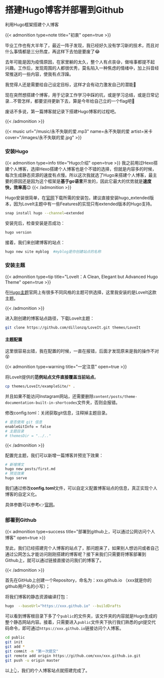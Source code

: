 # 搭建Hugo博客并部署到Github


利用Hugo框架搭建个人博客

<!--more-->

{{< admonition type=note title="初衷" open=true >}}

毕业工作也有大半年了，最近一阵子发现，我已经好久没有学习新的技术，而且对什么事情都是三分热度，再这样下去怕是要废了:joy:

去年可能是因为疫情原因，在家里躺的太久，整个人有点丧:sleepy:，做啥事都提不起兴趣。工作后，发现周围的人都很优秀，莫名陷入一种焦虑的情绪中，加上抖音经常推送的一些内容，使我有点浮躁。

我觉得人还是需要给自己设定目标，这样才会有动力激发自己的潜能:dancer:

现在突然想搭建个博客，用于记录工作学习中踩的坑，或是学习总结，或是日常记录...不管怎样，都要坚持更新下去，算是今年给自己立的一个flag吧:thinking:

废话不多说，第一篇博客就记录下搭建Hugo博客的过程吧。

{{< /admonition >}}

{{< music url="/music/永不失联的爱.mp3" name=永不失联的爱 artist=米卡 cover="/images/永不失联的爱.jpg" >}}

### 安装Hugo

{{< admonition type=info title="Hugo介绍" open=true >}}
我之前用过Hexo搭建个人博客，选择Hexo搭建个人博客也是个不错的选择，但就是内容多的时候，每次生成静态资源的速度有点慢。所以这次我就选了Hugo来搭建个人博客，最主要的原因还是因为这个框架是**基于go语言**开发的，因此它最大的优势就是**速度快，效率高**:wink:
{{< /admonition >}}

Hugo安装很简单，在[官网](https://github.com/gohugoio/hugo/releases )下载所需的安装包，建议直接安装hugo_extended版本，因为LoveIt主题中有一些Features的实现只有extended版本的Hugo支持。

```bash
snap install hugo --channel=extended
```

安装完后，检查安装是否成功：

```bash
hugo version
```

接着，我们来创建博客的站点：

```bash
hugo new site myblog  #myblog是你创建站点的名称
```

### 安装主题

{{< admonition type=tip title="LoveIt：A Clean, Elegant but Advanced Hugo Theme" open=true >}}

在[Hugo主题](https://themes.gohugo.io/)官网上有很多不同风格的主题可供选择，这里我安装的是LoveIt这款主题。

{{< /admonition >}}

进入刚创建的博客站点路径，下载LoveIt主题：

```bash
git clone https://github.com/dillonzq/LoveIt.git themes/LoveIt
```

#### 主题配置

这里很容易出错，我在配置的时候，一直在报错，后面才发现原来是我的操作不对:dizzy_face:

{{< admonition type=warning  title="一定注意" open=true >}}

将LoveIt提供的**范例站点文件直接覆盖当前站点**。

```bash
cp themes/LoveIt/exampleSite/* .
```

并且如果不能访问Instagram网站，还需要删除`content/posts/theme-documentation-built-in-shortcodes`文件夹，否则会报错。

修改config.toml：关闭获取git信息，注释掉主题目录。

```bash
# 是否使用 git 信息
enableGitInfo = false
# 主题目录
# themesDir = "../.."
```

{{< /admonition >}}

配置完主题，我们可以新增一篇博客并预览下效果：

```bash
# 新增博文
hugo new posts/first.md
# 预览效果
hugo serve
```

我们通过修改**config.toml**文件，可以自定义配置博客站点的信息，真正实现个人博客的自定义化。

具体参数可以参考:point_right:[官网](https://hugoloveit.com/zh-cn/)。

### 部署到Github

{{< admonition type=success title="部署到github上，可以通过公网访问个人博客" open=true >}}

至此，我们已经搭建完个人博客的站点了，那问题来了，如果别人想访问或者自己通过公网怎么才能访问刚刚搭建的博客呢？接下来我们只需要将博客部署到Github上，就可以通过链接直接访问我们的博客了。

{{< /admonition >}}

首先在GitHub上创建一个Repository，命名为：xxx.github.io （xxx就是你的github用户名的小写）；

将我们博客的静态资源编译打包：

```bash
hugo  --baseUrl="https://xxx.github.io" --buildDrafts
```

可以看到博客根目录下多了个`public`的文件夹，该文件夹的内容就是Hugo生成的整个静态网站内容。接着，只需要进入`public`文件夹下执行我们熟悉的git提交代码命令，即可通过`https://xxx.github.io`链接访问个人博客。

```bash
cd public
git init
git add *
git commit -m "第一次提交"
git remote add origin https://github.com/xxx/xxx.github.io.git
git push -u origin master
```

以上:point_up_2:，我们的个人博客站点就搭建完成了。


